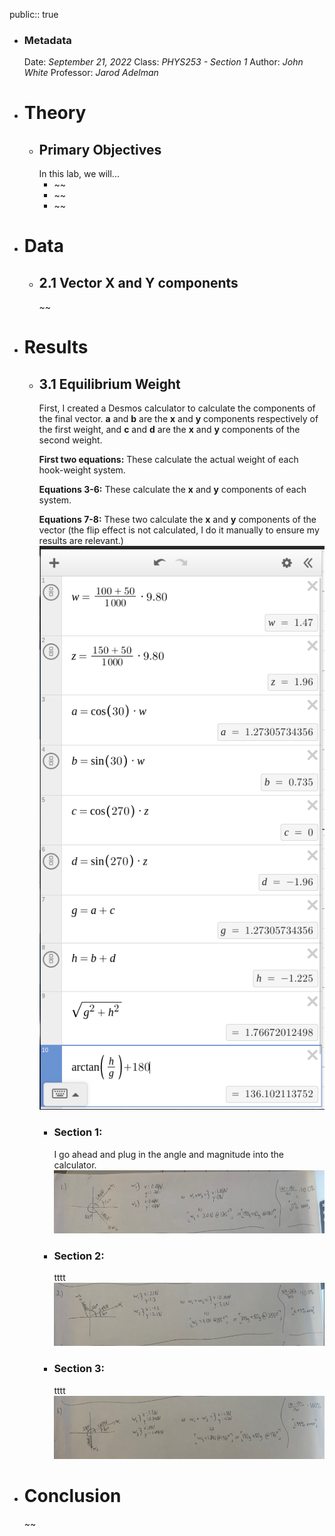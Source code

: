 public:: true

- ### Metadata
  Date: *September 21, 2022*
  Class: *PHYS253 - Section 1*
  Author: *John White*
  Professor: *Jarod Adelman*
- # Theory
	- ## Primary Objectives
	  In this lab, we will...
	  * ~~
	  * ~~
	  * ~~
- # Data
	- ## 2.1 Vector X and Y components
	  ~~
- # Results
	- ## 3.1 Equilibrium Weight
	  First, I created a Desmos calculator to calculate the components of the final vector. **a** and **b** are the **x** and **y** components respectively of the first weight, and **c** and **d** are the **x** and **y** components of the second weight.
	  
	  **First two equations:**
	  These calculate the actual weight of each hook-weight system.
	  
	  **Equations 3-6:**
	  These calculate the **x** and **y** components of each system.
	  
	  **Equations 7-8:**
	  These two calculate the **x** and **y** components of the vector (the flip effect is not calculated, I do it manually to ensure my results are relevant.)
	  ![image.png](../assets/image_1696277462627_0.png)
		- ### Section 1:
		  I go ahead and plug in the angle and magnitude into the calculator. 
		  ![image.png](../assets/image_1696298957854_0.png)
		- ### Section 2:
		  tttt
		  ![image.png](../assets/image_1696299002530_0.png)
		- ### Section 3:
		  tttt
		  ![image.png](../assets/image_1696299027545_0.png)
- # Conclusion
  ~~